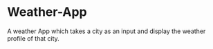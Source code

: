 # Weather-App
A weather App which takes a city as an input and display the weather profile of that city.
